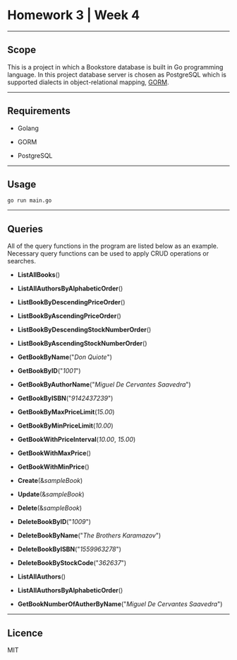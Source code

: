 # Homework 3 | Week 4

----------------------------------------------

## Scope

This is a project in which a Bookstore database is built in Go programming language. In this project database server is chosen as PostgreSQL which is supported dialects in object-relational mapping, [GORM](gorm.io). 

-------------------------------------------------------------

## Requirements

* Golang

* GORM

* PostgreSQL

-------------------------------------------------------

## Usage

```[terminal]
go run main.go
```

----------------------------------------------------

## Queries

All of the query functions in the program are listed below as an example. Necessary query functions can be used to apply CRUD operations or searches.

* **ListAllBooks**()

* **ListAllAuthorsByAlphabeticOrder**()

* **ListBookByDescendingPriceOrder**()

* **ListBookByAscendingPriceOrder**()

* **ListBookByDescendingStockNumberOrder**()

* **ListBookByAscendingStockNumberOrder**()

* **GetBookByName**("*Don Quiote*")

* **GetBookByID**("*1001*")

* **GetBookByAuthorName**("*Miguel De Cervantes Saavedra*")

* **GetBookByISBN**("*9142437239*")

* **GetBookByMaxPriceLimit**(*15.00*)

* **GetBookByMinPriceLimit**(*10.00*)

* **GetBookWithPriceInterval**(*10.00*, *15.00*)

* **GetBookWithMaxPrice**()

* **GetBookWithMinPrice**()

* **Create**(&*sampleBook*)

* **Update**(&*sampleBook*)

* **Delete**(&*sampleBook*)

* **DeleteBookByID**("*1009*")

* **DeleteBookByName**("*The Brothers Karamazov*")

* **DeleteBookByISBN**("*1559963278*")

* **DeleteBookByStockCode**("*362637*")

* **ListAllAuthors**()

* **ListAllAuthorsByAlphabeticOrder**()

* **GetBookNumberOfAutherByName**("*Miguel De Cervantes Saavedra*")

---------------------------------------------------------

## Licence

MIT
